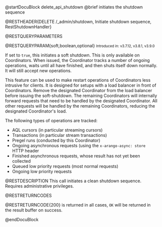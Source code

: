 
@startDocuBlock delete_api_shutdown
@brief initiates the shutdown sequence

@RESTHEADER{DELETE /_admin/shutdown, Initiate shutdown sequence, RestShutdownHandler}

@RESTQUERYPARAMETERS

@RESTQUERYPARAM{soft,boolean,optional}
<small>Introduced in: v3.7.12, v3.8.1, v3.9.0</small>

If set to `true`, this initiates a soft shutdown. This is only available
on Coordinators. When issued, the Coordinator tracks a number of ongoing
operations, waits until all have finished, and then shuts itself down
normally. It will still accept new operations.

This feature can be used to make restart operations of Coordinators less
intrusive for clients. It is designed for setups with a load balancer in front
of Coordinators. Remove the designated Coordinator from the load balancer before
issuing the soft-shutdown. The remaining Coordinators will internally forward
requests that need to be handled by the designated Coordinator. All other
requests will be handled by the remaining Coordinators, reducing the designated
Coordinator's load.

The following types of operations are tracked:

 - AQL cursors (in particular streaming cursors)
 - Transactions (in particular stream transactions)
 - Pregel runs (conducted by this Coordinator)
 - Ongoing asynchronous requests (using the `x-arango-async: store` HTTP header
 - Finished asynchronous requests, whose result has not yet been
   collected
 - Queued low priority requests (most normal requests)
 - Ongoing low priority requests

@RESTDESCRIPTION
This call initiates a clean shutdown sequence. Requires administrative privileges.

@RESTRETURNCODES

@RESTRETURNCODE{200}
is returned in all cases, `OK` will be returned in the result buffer on success.

@endDocuBlock
